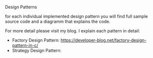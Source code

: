 Design Patterns

for each individual implemented design pattern you will find full sample source code and a diagramm that explains the code.

For more detail please visit my blog. I explain each pattern in detail:

* Factory Design Pattern: https://developer-blog.net/factory-design-pattern-in-c/
* Strategy Design Pattern:

